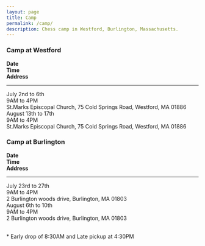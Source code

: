 ```yaml
---
layout: page
title: Camp
permalink: /camp/
description: Chess camp in Westford, Burlington, Massachusetts.
---
```


<div class="r">
    <div class="c-12">
        <h3>Camp at Westford</h3>
        <div class="r shadow p-15">
            <div class="c-4"><strong>Date</strong></div>
            <div class="c-4"><strong>Time</strong></div>
            <div class="c-4"><strong>Address</strong></div>
            <div class="c-12"><hr class="nomp"></div>
           <div class="c-4">July 2nd to 6th</div>
           <div class="c-4">9AM to 4PM</div>
            <div class="c-4">St.Marks Episcopal Church, 
75 Cold Springs Road, Westford, MA 01886</div>
           <div class="c-4">August 13th to 17th</div>
           <div class="c-4">9AM to 4PM</div>
            <div class="c-4">St.Marks Episcopal Church, 
75 Cold Springs Road, Westford, MA 01886</div>
        </div>
    </div>
    <div class="c-12">
        <h3>Camp at Burlington</h3>
        <div class="r shadow p-15">
            <div class="c-4"><strong>Date</strong></div>
            <div class="c-4"><strong>Time</strong></div>
            <div class="c-4"><strong>Address</strong></div>
            <div class="c-12"><hr class="nomp"></div>
           <div class="c-4">July 23rd to 27th</div>
           <div class="c-4">9AM to 4PM</div>
            <div class="c-4">2 Burlington woods drive, 
Burlington, MA 01803</div>
           <div class="c-4">August 6th to 10th</div>
           <div class="c-4">9AM to 4PM</div>
            <div class="c-4">2 Burlington woods drive,
Burlington, MA 01803</div>
        </div>
    </div>
</div>
<br>
<p>* Early drop of 8:30AM and Late pickup at 4:30PM</p>